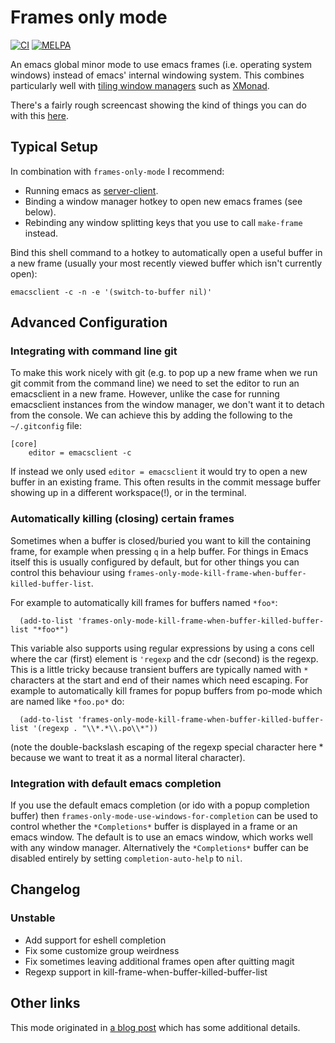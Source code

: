 # Frames only mode

[![CI](https://github.com/davidshepherd7/frames-only-mode/workflows/CI/badge.svg)](https://github.com/davidshepherd7/frames-only-mode/actions) 
[![MELPA](https://melpa.org/packages/frames-only-mode-badge.svg)](https://melpa.org/#/frames-only-mode)

An emacs global minor mode to use emacs frames (i.e. operating system windows)
instead of emacs' internal windowing system. This combines particularly well
with
[tiling window managers](https://en.wikipedia.org/wiki/Tiling_window_manager)
such as [XMonad](http://xmonad.org/).

There's a fairly rough screencast showing the kind of things you can do with this [here](https://www.youtube.com/watch?v=vi1BwRYJr6k).


## Typical Setup

In combination with `frames-only-mode` I recommend:

* Running emacs as [server-client](http://wikemacs.org/wiki/Emacs_server).
* Binding a window manager hotkey to open new emacs frames (see below).
* Rebinding any window splitting keys that you use to call `make-frame` instead.


Bind this shell command to a hotkey to automatically open a useful buffer in
a new frame (usually your most recently viewed buffer which isn't currently open):

    emacsclient -c -n -e '(switch-to-buffer nil)'


## Advanced Configuration

### Integrating with command line git

To make this work nicely with git (e.g. to pop up a new frame when we run git commit from the command line) we need to set the editor to run an emacsclient in a new frame. However, unlike the case for running emacsclient instances from the window manager, we don't want it to detach from the console. We can achieve this by adding the following to the `~/.gitconfig` file:

```
[core]
    editor = emacsclient -c
```

If instead we only used `editor = emacsclient` it would try to open a new buffer in an existing frame. This often results in the commit message buffer showing up in a different workspace(!), or in the terminal.


### Automatically killing (closing) certain frames

Sometimes when a buffer is closed/buried you want to kill the containing frame,
for example when pressing `q` in a help buffer. For things in Emacs itself this
is usually configured by default, but for other things you can control this
behaviour using `frames-only-mode-kill-frame-when-buffer-killed-buffer-list`.

For example to automatically kill frames for buffers named `*foo*`:

```
  (add-to-list 'frames-only-mode-kill-frame-when-buffer-killed-buffer-list "*foo*")
```

This variable also supports using regular expressions by using a cons cell where
the car (first) element is `'regexp` and the cdr (second) is the regexp. This is a
little tricky because transient buffers are typically named with `*` characters
at the start and end of their names which need escaping. For example to
automatically kill frames for popup buffers from po-mode which are named like
`*foo.po*` do:

```
  (add-to-list 'frames-only-mode-kill-frame-when-buffer-killed-buffer-list '(regexp . "\\*.*\\.po\\*"))
```

(note the double-backslash escaping of the regexp special character here *
because we want to treat it as a normal literal character).


### Integration with default emacs completion

If you use the default emacs completion (or ido with a popup completion buffer)
then `frames-only-mode-use-windows-for-completion` can be used to control
whether the `*Completions*` buffer is displayed in a frame or an emacs window.
The default is to use an emacs window, which works well with any window manager.
Alternatively the `*Completions*` buffer can be disabled entirely by setting
`completion-auto-help` to `nil`.


## Changelog

### Unstable

* Add support for eshell completion
* Fix some customize group weirdness
* Fix sometimes leaving additional frames open after quitting magit
* Regexp support in kill-frame-when-buffer-killed-buffer-list



## Other links

This mode originated in
[a blog post](http://techtrickery.com/tearing-out-the-emacs-window-manager.html)
which has some additional details.
